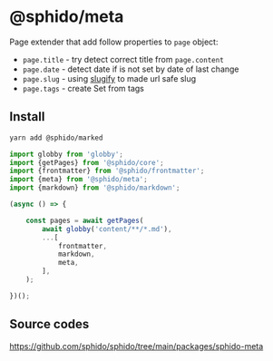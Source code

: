 # @sphido/meta

Page extender that add follow properties to `page` object:

* `page.title` - try detect correct title from `page.content` 
* `page.date` - detect date if is not set by date of last change 
* `page.slug` - using [slugify](https://github.com/sindresorhus/slugify) to made url safe slug
* `page.tags` - create Set from tags

## Install

```bash
yarn add @sphido/marked
```

```javascript
import globby from 'globby';
import {getPages} from '@sphido/core';
import {frontmatter} from '@sphido/frontmatter';
import {meta} from '@sphido/meta';
import {markdown} from '@sphido/markdown';

(async () => {

	const pages = await getPages(
		await globby('content/**/*.md'),
		...[
			frontmatter,
            markdown,
            meta,
		],
	);

})();
```

## Source codes

https://github.com/sphido/sphido/tree/main/packages/sphido-meta